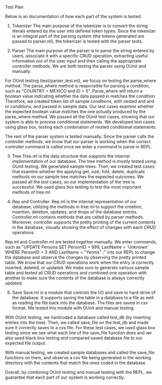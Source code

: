 Test Plan

Below is an documentation of how each part of the system is tested.

1. Tokenizer
The main purpose of the tokenizer is to convert the string literals entered by
the user into defined token types. Since the tokenizer is an integral part of the
parsing system (the tokens generated are passed to parser.ml), the tokenizer
is tested with the parser tests. 

2. Parser
The main purpose of the parser is to parse the string entered by users, associate
it with a specific CRUD operation, extracting useful information out of the
user input and then calling the appropriate controller methods. We are both 
testing the parser using OUnit and manually.

For OUnit testing (test/parser_test.ml), we focus on testing the parse_where
method. The parse_where method is responsible for parsing a condition,
such as "COUNTRY = MEXICO and ID = 5". Parse_where will return a boolean value
indicating whether the data passed in matches the condition. Therefore, we
created token list of sample conditions, with nested and and or conditions,
and passed in sample data. Our test cases examine whether the expected boolean
value matches the one actually produced by the parse_where method. We passed
all the OUnit test cases, showing that our system is able to process conditional
statements. We developed test cases using glass box, testing each combination 
of nested conditional statements.

The rest of the parser system is tested manually. Since the parser calls the 
controller methods, we know that our parser is working when the correct
controller command is called once we enter a command to parse in REPL. 

3. Tree
Tree.ml is the data structure that supports the internal implementation of our
database. The tree method is mostly tested using OUnit testing. We generated sample trees. Then, we created test cases that examine whether the applying get, size, fold, delete, duplicate methods on our sample tree matches the expected outcomes. We passed all the test cases, so our implementation of the tree
is successful. We used glass box testing to test the most important methods
of tree.ml.

4. Rep and Controller.
Rep.ml is the internal representation of our database, utilizing the methods
in tree.ml to support the creation, insertion, deletion, updates, and drops
of the database entries. Controller.ml contains methods that are called by
parser methods. Moreover, controller supports the pretty printing of the current
contents in the database, visually showing the effect of changes with each
CRUD operations.

Rep.ml and Controller.ml are tested together manually. We enter commands, such as
"UPDATE Persons SET PersonID = 999, LastName = 'Unknown' WHERE PersonID = 3 AND LastName = "Yennis" ;" into our REPL to change the database and observe the 
changes by observing the pretty printed table. We know that our CRUD operations
work when the entry is correctly inserted, deleted, or updated. We make
sure to generate various sample table and tested all CRUD operations and combined one operation with another to make sure the contents of the database is always correctly updated.


6. Save
Save.ml is a module that controls the I/O and save to hard-drive of the database. It supports saving the table in a database to a file as well as reading the file back into the database. The files are saved in csv format. We tested this module with OUnit and manual testing.

With OUnit testing, we hardcoded a database called test_db (by inserting entries into the tree). Then, we called save_file on the test_db and made sure it correctly saves to a cvs file. For these test
cases, we used glass box testing since we see what each line of the save_file function does and we also used black box testing and compared saved database file to our expected file output.

With manual testing, we created sample databases and called the save_file functions on them, and observe a csv file being generated in the working directory with the contents that match the ones coded in the
database. 

Overall, by combining OUnit testing and manual testing with the REPL, we guarantee that each part of our system is working correctly.